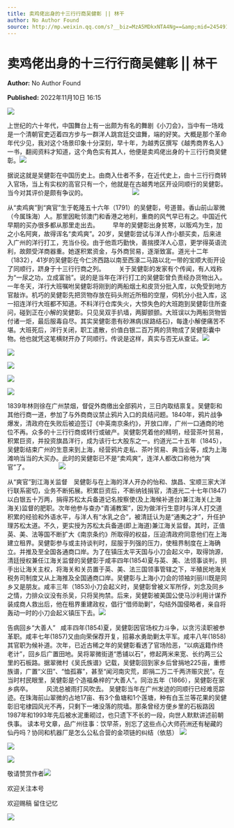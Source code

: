 ```yaml
---
title: 卖鸡佬出身的十三行行商吴健彰 || 林干
author: No Author Found
source: http://mp.weixin.qq.com/s?__biz=MzA5MDkxNTA4Ng==&amp;mid=2454912822&amp;idx=1&amp;sn=7fef4f0ec3c6ed24dc1199eed926296b&amp;chksm=87a23757b0d5be419b8adbf59c74cc873fee590acea3241a190189fdae4684e386a8217c7f22&poc_token=HJ_Do2ejHyO-wNZGG8Q1S8FdPgy1YBBEob-nUEme
---
```


# 卖鸡佬出身的十三行行商吴健彰 || 林干

**Author:** No Author Found

**Published:** 2022年11月10日 16:15

![](https://mmbiz.qpic.cn/mmbiz_jpg/PJWG74pLsMayvR1AyLpp1OwsWXJhmAMu6hEnyJ4hyVxh2jeFxNGwngJfdXCj1cuXFPwvvJjPH1NhDydQF15CRA/640?wx_fmt=jpeg)

上世纪的六十年代，中国舞台上有一出颇为有名的舞剧《小刀会》，当中有一场戏是一个清朝官吏迈着四方步与一群洋人跳宫廷交谊舞，端的好笑。大概是那个革命年代少见，我对这个场景印象十分深刻，早十年，为越秀区撰写《越秀商界名人》一书，翻阅资料才知道，这个角色实有其人，他便是卖鸡佬出身的十三行行商吴健彰。![](https://mmbiz.qpic.cn/mmbiz/PJWG74pLsMbaFBMVxcuUXKokM1K5F2n9HBaCuCx2JSBf2jyvzJ1PZ9liccQWAOeQiaSTcj61sEYiaMBELFQuqbbHw/640?wx_fmt=other)

据说这就是吴健彰在中国历史上。由商入仕者不多，在近代史上，由十三行行商转入官场，当上有实权的高官只有一个，他就是在古越秀地区开设同顺行的吴健彰。当今对其评价是颇有争议的。 　                      ![](https://mmbiz.qpic.cn/mmbiz_png/bL2iaicTYdZn710IfjLq2GjCeJbfauy3ePgWD6JmUNjJTnibAIYt89PAXW3DNpAlcx9fdK4c48fOibs8Od5CVFzhlQ/640?wx_fmt=png)

从“卖鸡爽”到“爽官”生于乾隆五十六年（1791）的吴健彰，号道普。香山前山翠微（今属珠海）人。那里因毗邻澳门和香港之地利，重商的风气早已有之。中国近代早期的买办很多都从那里走出去。 　　早年的吴健彰出身贫寒，以贩鸡为生，加之小名阿爽，故得诨名“卖鸡爽”。20岁，吴健彰尝试与洋人作小额买卖，后来进入广州的洋行打工，充当仆役。由于他乖巧勤快，善揣摸洋人心意，更学得英语流利，故颇受洋商器重。她遂积累资金，与外商贸易，逐渐致富。道光十二年（1832），41岁的吴健彰在今仁济西路以南至西濠二马路以北一带的宝顺大街开设了同顺行，跻身于十三行行商之列。 　　关于吴健彰的发家有个传闻，有人戏称为“一尿之功，立成富翁”。说的是当年在洋行打工的吴健彰曾负责经办货物出入。一年冬天，洋行大班嘱咐吴健彰将刚到的两船烟土和皮货分批入库，以免受到地方官敲诈。机巧的吴健彰先把货物存放在码头附近所租的空屋，伺机分小批入库，这一招连洋行大班都不知道。不料洋行仓库失火，大惊失色的大班跑到吴健彰住所查问，碰到正在小解的吴健彰。只见吴双手扒墙，两脚颤颤。大班误以为两船货物皆付诸一炬，最后服毒自尽。其实吴健彰患有砂淋病(尿路结石)，每逢小解便痛苦不堪。大班死后，洋行关闭，职工遣散，价值白银二百万两的货物成了吴健彰囊中物。他也就凭这笔横财开办了同顺行。传说是这样，真实与否无从查证。![](https://mmbiz.qpic.cn/mmbiz_png/Ljib4So7yuWgIM7ul7KPyPelicJfZG8cwPd71T6oQqaPGLiaqH1tOYuhhtM3OCrukFRXvuZwaoPhCw5CJR0Nm9LBg/640?wx_fmt=png)

![](https://mmbiz.qpic.cn/mmbiz_png/Ljib4So7yuWgIM7ul7KPyPelicJfZG8cwPL819TibpbkibcichMBlVNPShcjDeGlnmS2BvgMJphwO2o6gZicBzhPZSHw/640?wx_fmt=png)

![](https://mmbiz.qpic.cn/mmbiz_jpg/PJWG74pLsMbaFBMVxcuUXKokM1K5F2n9ahsscvNLZBibiaV6F5EC8n3kO9jkrZibYFouyJlDF4uVSwmdlpXaenLyg/640?wx_fmt=jpeg)

![](https://mmbiz.qpic.cn/mmbiz_png/Ljib4So7yuWgIM7ul7KPyPelicJfZG8cwPeZVfWtUBrpn7T3MCYx0cL9KOHGw5boUF0hY15568fPIpaUfJDkTibtQ/640?wx_fmt=png)

![](https://mmbiz.qpic.cn/mmbiz_png/Ljib4So7yuWgIM7ul7KPyPelicJfZG8cwP6Vs3jDicKora5ppfpHOjYBnkVCs7icRI8GjVLR9RTlGiciaC0oCsZOKFEQ/640?wx_fmt=png)

1839年林则徐在广州禁烟，督促外商缴出全部鸦片，三日内取结禀复。吴健彰和其他行商一道，参加了与外商商议禁止鸦片入口的具结问题。1840年，鸦片战争爆发，清政府在失败后被迫签订《中英南京条约》，开放口岸，广州一口通商的地位不再。众多的十三行行商或转行或破产。吴健彰凭着他的精明，经营茶叶贸易，积累巨资，并投资旗昌洋行，成为该行七大股东之一。约道光二十五年（1845），吴健彰结束广州的生意来到上海，经营鸦片走私、茶叶贸易、典当业等，成为上海滩响当当的大买办。此时的吴健彰已不是“卖鸡爽”，连洋人都改口称他为“爽官”了。　                ![](https://mmbiz.qpic.cn/mmbiz_png/bL2iaicTYdZn710IfjLq2GjCeJbfauy3ePgWD6JmUNjJTnibAIYt89PAXW3DNpAlcx9fdK4c48fOibs8Od5CVFzhlQ/640?wx_fmt=png)

从“爽官”到江海关监督　吴健彰与在上海的洋人开办的怡和、旗昌、宝顺三家大洋行联系密切，业务不断拓展。积累巨资后，不断纳钱捐官，清道光二十七年(1847) 以白银五十万两，捐得苏松太兵备道记名按察使(及上海候补道台)兼江海关(上海海关)监督的肥职。次年他参与查办“青浦教案”，因为做洋行生意时与洋人打交道积累的经验和外语水平，与洋人有“水乳之合”，被清廷认为是“通夷之才”，升任护理苏松太道。不久，更实授为苏松太兵备道(即上海道)兼江海关监督。其时，正值英、美、法等国不断扩大《南京条约》所取得的权益，压迫清政府同意他们在上海建立租界。吴健彰参与或主持谈判时，屈服于列强的压力，使租界制度在上海确立。并推及至全国各通商口岸。为了在镇压太平天国与小刀会起义中，取得饷源，清廷授权兼任江海关监督的吴健彰于咸丰四年(1854)夏与英、美、法领事谈判，拱手出让海关主权，将海关和关员置于英、美、法三国领事管辖之下，半殖民地海关税务司制度又从上海推及全国通商口岸。吴健彰与上海小刀会的领袖刘丽川既是同乡又是朋友。咸丰三年（1853)小刀会起义时，吴健彰曾被义军所俘，刘念及同乡之情，力排众议没有杀吴，只将吴拘禁。后来，吴健彰被美国公使马沙利用计谋乔装成商人救出后，他在租界重建政权，倡行“借师助剿”，勾结外国侵略者，亲自将轰动一时的小刀会起义镇压下去。![](https://mmbiz.qpic.cn/mmbiz_jpg/PJWG74pLsMbaFBMVxcuUXKokM1K5F2n9QUyEoDtoTpRCRdvqMYPR3pNyMicxUf9QaeM64Ixz2pMQ5GiaO9ribhqeg/640?wx_fmt=jpeg)

告病回乡“大善人”   咸丰四年(1854)夏，吴健彰因官场权力斗争，以贪污渎职被参革职。咸丰七年(1857)又由向荣保荐开复，招募水勇助剿太平军。咸丰八年(1858)其官职为候补道。次年，已近古稀之年的吴健彰看透了官场险恶，“以病返籍作终老计”，回乡后广置田地。吴将翠微街道“悉铺以石”，修起两米来宽、长约两三公里的石板路。据翠微村《吴氏族谱》记载，吴健彰回到家乡后曾捐地225亩，重修族谱，广置“义田”、“恤孤寡”，甚至“闻河南灾荒，即捐二万二千两济赈灾民”。在当时村民眼里，吴健彰是个造福桑梓的“大善人”。同治五年（1866），吴健彰在家乡病卒。 　    风流总被雨打风吹去。 吴健彰当年在广州发迹的同顺行已经难觅踪迹。在珠海前山翠微的占地17亩、有3个鱼塘和1个莲塘，种有白玉兰等花果的吴健彰旧宅棣园风光不再，只剩下一堵没落的院墙。那条曾经方便乡里的石板路因1987年和1993年先后被水泥重砌过，也只遗下不长的一段，向世人默默讲述前朝佚事。 读本号文章，品广州往事：饮早茶，别忘了这些点心大师药洲还有秘藏的仙丹吗？协同和机器厂是怎么公私合营的金项链的纠结（依慈） ![](https://mmbiz.qpic.cn/mmbiz_png/bL2iaicTYdZn710IfjLq2GjCeJbfauy3ePgWD6JmUNjJTnibAIYt89PAXW3DNpAlcx9fdK4c48fOibs8Od5CVFzhlQ/640?wx_fmt=png)

![](https://mmbiz.qpic.cn/mmbiz_gif/PJWG74pLsMayvR1AyLpp1OwsWXJhmAMusfs1pQabdPdhBk4997RJ6orCd8NJIkE6QtgAQLO9aEydzZrVqqk7ew/640?wx_fmt=gif)

![](https://mmbiz.qpic.cn/mmbiz_gif/PJWG74pLsMY4kze1RswORlwIruFfBicEYeomLV8Tjs3AO8zO5OIk2usXQ2wZOicfrAxou4MXF2OLDPUcfQiafn3SA/640?wx_fmt=gif)



敬请赞赏作者![](https://mmbiz.qpic.cn/mmbiz_jpg/PJWG74pLsMZickoqriacfLOn0OaCGRcJBj30Jxmt7p8bjtY9aG11S2MRJpdx8pNHiaiaskJ0DpaddLeLiamX4g57wrQ/640?wx_fmt=jpeg)



欢迎关注本号

欢迎赐稿 留住记忆

![](https://mmbiz.qpic.cn/mmbiz_png/PJWG74pLsMbxzxSWsbSxWa401icEeDUWiawxAxbdgTq3LmtribGicfmgEgabFONInhdrQRwY9Y4pmxRGlAoaQAaMDA/640?wx_fmt=png)

